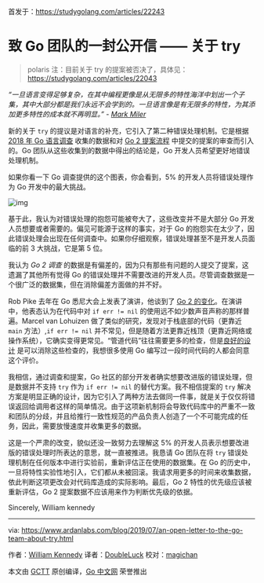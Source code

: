 首发于：https://studygolang.com/articles/22243

# 致 Go 团队的一封公开信 —— 关于 try

> polaris 注：目前关于 try 的提案被否决了，具体见：https://studygolang.com/articles/22043

*“一旦语言变得足够复杂，在其中编程更像是从无限多的特性海洋中划出一个子集，其中大部分都是我们永远不会学到的。一旦语言像是有无限多的特性，为其添加更多特性的成本就不再明显。”* - *[Mark Miler](https://medium.com/@erights/the-tragedy-of-the-common-lisp-why-large-languages-explode-4e83096239b9)*

新的关于 `try` 的提议是对语言的补充，它引入了第二种错误处理机制。它是根据 [2018 年 Go 语言调查](https://blog.golang.org/survey2018-results) 收集的数据和对 [Go 2 提案流程](https://blog.golang.org/go2-here-we-come) 中提交的提案的审查而引入的。Go 团队从这些收集到的数据中得出的结论是，Go 开发人员希望更好地错误处理机制。

如果你看一下 Go 调查提供的这个图表，你会看到，5% 的开发人员将错误处理作为 Go 开发中的最大挑战。

![img](https://raw.githubusercontent.com/studygolang/gctt-images/master/an-open-letter-to-the-go-team-about-try/102_figure1.png)

基于此，我认为对错误处理的抱怨可能被夸大了，这些改变并不是大部分 Go 开发人员想要或者需要的。偏见可能源于这样的事实，对于 Go 的抱怨实在太少了，因此错误处理会出现在任何调查中。如果你仔细观察，错误处理甚至不是开发人员面临的前 3 大挑战，它是第 5 位。

我认为 *Go 2 调查* 的数据是有偏差的，因为只有那些有问题的人提交了提案，这遗漏了其他所有觉得 Go 的错误处理并不需要改进的开发人员。尽管调查数据是一个很广泛的数据集，但在消除偏差方面做的并不好。

Rob Pike 去年在 Go 悉尼大会上发表了演讲，他谈到了 [Go 2 的变化](https://www.youtube.com/watch?v=RIvL2ONhFBI&feature=youtu.be&t=440)。在演讲中，他表态认为在代码中对 `if err != nil` 的使用远不如少数声音声称的那样普遍。Marcel van Lohuizen 做了类似的研究，发现对于栈底部的代码（更靠近 `main` 方法）,`if err != nil` 并不常见，但是随着方法更靠近栈顶（更靠近网络或操作系统），它确实变得更常见。“管道代码”往往需要更多的检查，但是[良好的设计](https://blog.golang.org/errors-are-values) 是可以消除这些检查的，我想很多使用 Go 编写过一段时间代码的人都会同意这个评价。

我相信，通过调查和提案，Go 社区的部分开发者确实想要改进版的错误处理，但是数据并不支持 `try` 作为 `if err != nil` 的替代方案。我不相信提案的 `try` 解决方案是明显正确的设计，因为它引入了两种方法去做同一件事，就是关于仅仅将错误返回给调用者这样的简单情况。由于这项新机制将会导致代码库中的严重不一致和团队的分歧，并且给推行一致性规范的产品负责人创造了一个不可能完成的任务，因此，需要放慢速度并收集更多的数据。

这是一个严肃的改变，貌似还没一致努力去理解这 5% 的开发人员表示想要改进版的错误处理时所表达的意思，就一直被推进。我恳请 Go 团队在将 `try` 错误处理机制在任何版本中进行实验前，重新评估正在使用的数据集。在 Go 的历史中，一旦将特性实验性地引入，它们都从未被回滚。我请求用更多的时间来收集数据，依此判断这项更改会对代码库造成的实际影响。最后，Go 2 特性的优先级应该被重新评估，Go 2 提案数据不应该用来作为判断优先级的依据。

Sincerely,
William kennedy

---

via: https://www.ardanlabs.com/blog/2019/07/an-open-letter-to-the-go-team-about-try.html

作者：[William Kennedy](https://www.ardanlabs.com/training)
译者：[DoubleLuck](https://github.com/DoubleLuck)
校对：[magichan](https://github.com/magichan)

本文由 [GCTT](https://github.com/studygolang/GCTT) 原创编译，[Go 中文网](https://studygolang.com/) 荣誉推出
